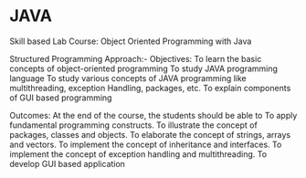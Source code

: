 # JAVA

Skill based Lab Course: Object Oriented Programming with Java 

Structured Programming Approach:-
Objectives:
To learn the basic concepts of object-oriented programming 
To study JAVA programming language
To study various concepts of JAVA programming like multithreading, exception Handling, packages, etc. 
To explain components of GUI based programming

 Outcomes: At the end of the course, the students should be able to 
  To apply fundamental programming constructs.
  To illustrate the concept of packages, classes and objects.
  To elaborate the concept of strings, arrays and vectors.
  To implement the concept of inheritance and interfaces. 
  To implement the concept of exception handling and multithreading. 
  To develop GUI based application
